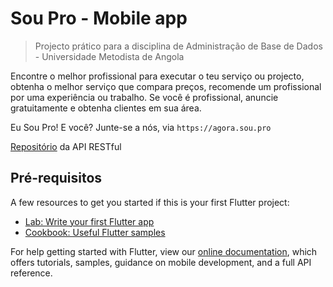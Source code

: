# Sou Pro - Mobile app

> Projecto prático para a disciplina de Administração de Base de Dados - Universidade Metodista de Angola

Encontre o melhor profissional para executar o teu serviço ou projecto, obtenha o melhor serviço que compara preços, recomende um profissional por uma experiência ou trabalho. Se você é profissional, anuncie gratuitamente e obtenha clientes em sua área.

Eu Sou Pro! E você?
Junte-se a nós, via `https://agora.sou.pro`

[Repositório](https://github.com/nelsonmfinda/soupro-api/) da API RESTful

## Pré-requisitos

A few resources to get you started if this is your first Flutter project:

- [Lab: Write your first Flutter app](https://flutter.dev/docs/get-started/codelab)
- [Cookbook: Useful Flutter samples](https://flutter.dev/docs/cookbook)

For help getting started with Flutter, view our
[online documentation](https://flutter.dev/docs), which offers tutorials,
samples, guidance on mobile development, and a full API reference.
